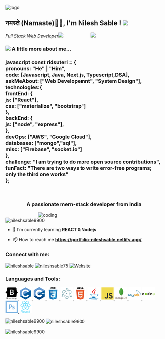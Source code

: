 ![logo](https://www.niit.com/india/sites/default/files/2021-05/Foundation-in-Java-02.jpg)
<h2>नमस्ते (Namaste)🙏🏻,  I'm Nilesh Sable !
<img src="https://media.giphy.com/media/12oufCB0MyZ1Go/giphy.gif" width="50"></h2>
<img align='right' src="https://media.giphy.com/media/M9gbBd9nbDrOTu1Mqx/giphy.gif" width="230">
<p><em>Full Stack Web Developer<img src="https://media.giphy.com/media/WUlplcMpOCEmTGBtBW/giphy.gif" width="30"> 
</em></p>
<!-- [![Gmail Badge](https://img.shields.io/badge/-nileshsable9900@gmail.com-c14438?style=flat-square&logo=Gmail&logoColor=white&link=mailto:nileshsable9900@gmail.com)](mailto:nileshsable9900@gmail.com) -->

### <img src="https://media.giphy.com/media/VgCDAzcKvsR6OM0uWg/giphy.gif" width="50"> A little more about me...  

<h3>javascript
const ridsuteri = {<br>
    pronouns: "He" | "Him",<br>
    code: [Javascript, Java, Next.js, Typescript,DSA],<br>
    askMeAbout: ["Web Developemnt", "System Design"],<br>
    technologies:{<br>
       frontEnd: {<br>
            js: ["React"],<br>
            css: ["materialize", "bootstrap"]<br>
        },<br>
        backEnd: {<br>
            js: ["node", "express"],<br>
        },<br>
        devOps: ["AWS", "Google Cloud"],<br>
        databases: ["mongo","sql"],<br>
        misc: ["Firebase", "socket.io"]<br>
    },<br>
    challenge: "I am trying to do more open source contributions",<br>
    funFact: "There are two ways to write error-free programs; only the third one works"<br>
};</h3><br>
<!-- <h1 align="center">Hi 👋, I'm Nilesh Sable</h1> -->
<h3 align="center">A passionate mern-stack developer from India</h3>

<img align="right" alt="coding" width="400" src="https://user-images.githubusercontent.com/55389276/140866485-8fb1c876-9a8f-4d6a-98dc-08c4981eaf70.gif">

<p align="left"> <img src="https://komarev.com/ghpvc/?username=nileshsable9900&label=Profile%20views&color=0e75b6&style=flat" alt="nileshsable9900" /> </p>

- 🌱 I’m currently learning **REACT & Nodejs**

- 📫 How to reach me **https://portfolio-nileshsable.netlify.app/**

<h3 align="left">Connect with me:</h3>
<p align="left">
<a href="https://fb.com/nileshsable" target="_main"><img align="center" src="https://raw.githubusercontent.com/rahuldkjain/github-profile-readme-generator/master/src/images/icons/Social/facebook.svg" alt="nileshsable" height="30" width="40" /></a>
<a href="https://instagram.com/nileshsable75" target="_main"><img align="center" src="https://raw.githubusercontent.com/rahuldkjain/github-profile-readme-generator/master/src/images/icons/Social/instagram.svg" alt="nileshsable75" height="30" width="40" /></a>
<a href="https://portfolio-nileshsable.netlify.app/" target="_main"><img align="center" src="https://cdn-icons-png.flaticon.com/256/7648/7648266.png" alt="Website" height="50" width="50" /></a>

</p>

<h3 align="left">Languages and Tools:</h3>
<p align="left"> <a href="https://getbootstrap.com" target="_blank" rel="noreferrer"> <img src="https://raw.githubusercontent.com/devicons/devicon/master/icons/bootstrap/bootstrap-plain-wordmark.svg" alt="bootstrap" width="40" height="40"/> </a> <a href="https://www.cprogramming.com/" target="_blank" rel="noreferrer"> <img src="https://raw.githubusercontent.com/devicons/devicon/master/icons/c/c-original.svg" alt="c" width="40" height="40"/> </a> <a href="https://www.w3schools.com/cpp/" target="_blank" rel="noreferrer"> <img src="https://raw.githubusercontent.com/devicons/devicon/master/icons/cplusplus/cplusplus-original.svg" alt="cplusplus" width="40" height="40"/> </a> <a href="https://www.w3schools.com/css/" target="_blank" rel="noreferrer"> <img src="https://raw.githubusercontent.com/devicons/devicon/master/icons/css3/css3-original-wordmark.svg" alt="css3" width="40" height="40"/> </a> <a href="https://www.electronjs.org" target="_blank" rel="noreferrer"> <img src="https://raw.githubusercontent.com/devicons/devicon/master/icons/electron/electron-original.svg" alt="electron" width="40" height="40"/> </a> <a href="https://www.w3.org/html/" target="_blank" rel="noreferrer"> <img src="https://raw.githubusercontent.com/devicons/devicon/master/icons/html5/html5-original-wordmark.svg" alt="html5" width="40" height="40"/> </a> <a href="https://www.java.com" target="_blank" rel="noreferrer"> <img src="https://raw.githubusercontent.com/devicons/devicon/master/icons/java/java-original.svg" alt="java" width="40" height="40"/> </a> <a href="https://developer.mozilla.org/en-US/docs/Web/JavaScript" target="_blank" rel="noreferrer"> <img src="https://raw.githubusercontent.com/devicons/devicon/master/icons/javascript/javascript-original.svg" alt="javascript" width="40" height="40"/> </a> <a href="https://www.mongodb.com/" target="_blank" rel="noreferrer"> <img src="https://raw.githubusercontent.com/devicons/devicon/master/icons/mongodb/mongodb-original-wordmark.svg" alt="mongodb" width="40" height="40"/> </a> <a href="https://www.mysql.com/" target="_blank" rel="noreferrer"> <img src="https://raw.githubusercontent.com/devicons/devicon/master/icons/mysql/mysql-original-wordmark.svg" alt="mysql" width="40" height="40"/> </a> <a href="https://nodejs.org" target="_blank" rel="noreferrer"> <img src="https://raw.githubusercontent.com/devicons/devicon/master/icons/nodejs/nodejs-original-wordmark.svg" alt="nodejs" width="40" height="40"/> </a> <a href="https://www.photoshop.com/en" target="_blank" rel="noreferrer"> <img src="https://raw.githubusercontent.com/devicons/devicon/master/icons/photoshop/photoshop-line.svg" alt="photoshop" width="40" height="40"/> </a> <a href="https://reactjs.org/" target="_blank" rel="noreferrer"> <img src="https://raw.githubusercontent.com/devicons/devicon/master/icons/react/react-original-wordmark.svg" alt="react" width="40" height="40"/> </a> </p>

<p><img align="left" src="https://github-readme-stats.vercel.app/api/top-langs?username=nileshsable9900&show_icons=true&locale=en&layout=compact" alt="nileshsable9900" /></p>

<p>&nbsp;<img align="center" src="https://github-readme-stats.vercel.app/api?username=nileshsable9900&show_icons=true&locale=en" alt="nileshsable9900" /></p>

<p><img align="center" src="https://github-readme-streak-stats.herokuapp.com/?user=nileshsable9900&" alt="nileshsable9900" /></p>
